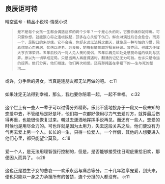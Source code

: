 ## 良辰讵可待

晴空蓝兮  -  精品小说榜-情感小说

>     是不是每个女孩一生都会偶遇这样的两个少年？一个是心头的刺，它要你痛你就得痛。可只要你想，就能狠心将之连根拔起，顶多在心头留下伤口，鲜血淋漓过后总会愈合。而另一个，是胸口的朱砂痣。它不会痛，你却永远无法将之磨灭，就像是一种可怕的习惯，陪着你同心而离居，忧伤以终老。苏良辰，她携有情郎即将择日待嫁。凌亦风，他成为传媒大亨衣锦荣归。五年前校内一对人见人羡的爱侣，五年后再见却处处感觉命运的讽刺与挑弄。原以为一切早成定局。只是当两人再度偶遇时，翻涌的记忆无力可挡。也许只是命运的捉弄。他们分离，他们相逢，他们再次相爱。还有那掩盖在幸福下的——生与死的堑沟……

### 

或许，分手后的男女，当真是连朋友都无法再做的吧。 c:11

### 

如果注定无法得到幸福，那么，我也要你陪着一起，一起不幸福。 c:32

### 

这个世上有一些人一辈子可以过得分外精彩，乐此不疲地投身于一段又一段未知的恋爱中去，不管结局是好是坏，他们每一次都好像用尽力气去爱对方，就算最后伤得再重，也能很快恢复过来，朝过去潇洒地挥挥手说再见。而还有一些人，恋爱的时候也是用尽全力的。可也许就是因为太用力，失去这段关系之后，他们便没有力气再去爱上另一个人。长长的一生，只得一位爱人，一个伴侣，其他的人想要进入他们心里，都只能望尘莫及。 c:18

### 

爱一个人，是无法用理智强行控制的，但是，是否能够接受往日瑕疵重拾旧欢，那便因人而异了。 c:29

### 

这也正是独生子女的悲哀——欢乐永远与痛苦等分。二十几年独享宠爱，到头来，便也只能以一身之力承担所有的苦楚，连个分担的人都没有。 c:11
